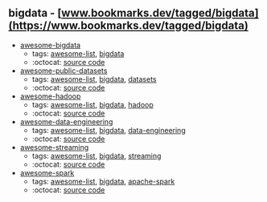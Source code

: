 bigdata - [www.bookmarks.dev/tagged/bigdata](https://www.bookmarks.dev/tagged/bigdata)
---
* [awesome-bigdata](https://github.com/onurakpolat/awesome-bigdata#readme)
    * tags: [awesome-list](../tagged/awesome-list.md), [bigdata](../tagged/bigdata.md)
    * :octocat: [source code](https://github.com/onurakpolat/awesome-bigdata#readme)
* [awesome-public-datasets](https://github.com/awesomedata/awesome-public-datasets#readme)
    * tags: [awesome-list](../tagged/awesome-list.md), [bigdata](../tagged/bigdata.md), [datasets](../tagged/datasets.md)
    * :octocat: [source code](https://github.com/awesomedata/awesome-public-datasets#readme)
* [awesome-hadoop](https://github.com/youngwookim/awesome-hadoop#readme)
    * tags: [awesome-list](../tagged/awesome-list.md), [bigdata](../tagged/bigdata.md), [hadoop](../tagged/hadoop.md)
    * :octocat: [source code](https://github.com/youngwookim/awesome-hadoop#readme)
* [awesome-data-engineering](https://github.com/igorbarinov/awesome-data-engineering#readme)
    * tags: [awesome-list](../tagged/awesome-list.md), [bigdata](../tagged/bigdata.md), [data-engineering](../tagged/data-engineering.md)
    * :octocat: [source code](https://github.com/igorbarinov/awesome-data-engineering#readme)
* [awesome-streaming](https://github.com/manuzhang/awesome-streaming#readme)
    * tags: [awesome-list](../tagged/awesome-list.md), [bigdata](../tagged/bigdata.md), [streaming](../tagged/streaming.md)
    * :octocat: [source code](https://github.com/manuzhang/awesome-streaming#readme)
* [awesome-spark](https://github.com/awesome-spark/awesome-spark#readme)
    * tags: [awesome-list](../tagged/awesome-list.md), [bigdata](../tagged/bigdata.md), [apache-spark](../tagged/apache-spark.md)
    * :octocat: [source code](https://github.com/awesome-spark/awesome-spark#readme)
